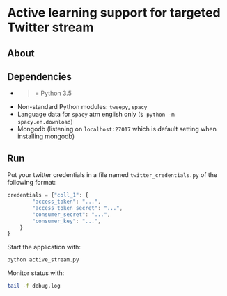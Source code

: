 # Active learning support for targeted Twitter stream


## About

## Dependencies

* >= Python 3.5
* Non-standard Python modules: `tweepy`, `spacy`
* Language data for `spacy` atm english only (`$ python -m spacy.en.download`)
* Mongodb (listening on `localhost:27017` which is default setting when
    installing mongodb)

## Run

Put your twitter credentials in a file named `twitter_credentials.py` of the 
following format:
```javascript
credentials = {"coll_1": {
        "access_token": "...",
        "access_token_secret": "...",
        "consumer_secret": "...",
        "consumer_key": "...",
    }
}
```

Start the application with:
```bash
python active_stream.py
```

Monitor status with:
```bash
tail -f debug.log
```
